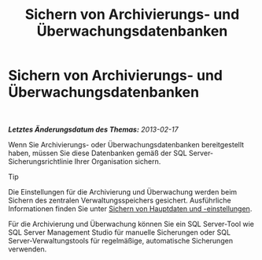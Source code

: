 ﻿---
title: Sichern von Archivierungs- und Überwachungsdatenbanken
TOCTitle: Sichern von Archivierungs- und Überwachungsdatenbanken
ms:assetid: c120db81-b02c-4a4c-90cd-8aca6cff64f9
ms:mtpsurl: https://technet.microsoft.com/de-de/library/Hh202188(v=OCS.15)
ms:contentKeyID: 52056431
ms.date: 05/19/2016
mtps_version: v=OCS.15
ms.translationtype: HT
---

# Sichern von Archivierungs- und Überwachungsdatenbanken

 

_**Letztes Änderungsdatum des Themas:** 2013-02-17_

Wenn Sie Archivierungs- oder Überwachungsdatenbanken bereitgestellt haben, müssen Sie diese Datenbanken gemäß der SQL Server-Sicherungsrichtlinie Ihrer Organisation sichern.


> [!TIP]
> Die Einstellungen für die Archivierung und Überwachung werden beim Sichern des zentralen Verwaltungsspeichers gesichert. Ausführliche Informationen finden Sie unter <A href="lync-server-2013-backing-up-core-data-and-settings.md">Sichern von Hauptdaten und -einstellungen</A>.



Für die Archivierung und Überwachung können Sie ein SQL Server-Tool wie SQL Server Management Studio für manuelle Sicherungen oder SQL Server-Verwaltungstools für regelmäßige, automatische Sicherungen verwenden.

